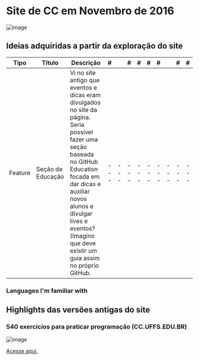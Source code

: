 
# Site de CC em Novembro de 2016
  ![image](https://github.com/lyszt/Estudos-de-caso/assets/116316121/5c431464-07c3-47a6-a78c-519bd9e5cb2f)

## Ideias adquiridas a partir da exploração do site

Tipo | Título | Descrição | # | | # | # |  #| #|  | # | #
--- | --- | --- | --- |--- |--- |--- |--- |--- |--- |--- |---
Feature | Seção de Educação | Vi no site antigo que eventos e dicas eram divulgados no site da página. Seria possível fazer uma seção baseada no GitHub Education focada em dar dicas e auxiliar novos alunos e divulgar lives e eventos? (Imagino que deve existir um guia assim no próprio GitHub. | --- |--- |--- |--- |--- |--- |--- |--- |---

### Languages I'm familiar with
## Highlights das versões antigas do site
### 540 exercícios para praticar programação (CC.UFFS.EDU.BR)
![image](https://github.com/lyszt/Estudos-de-caso/assets/116316121/4f4f9e7f-c686-4792-bde7-b78daed7a7f6)

[Acesse aqui.](https://web.archive.org/web/20171201170657/http://cc.uffs.edu.br/index.php/graduacao/clube-de-programacao/96-540-exercicios-para-praticar-programacao)
